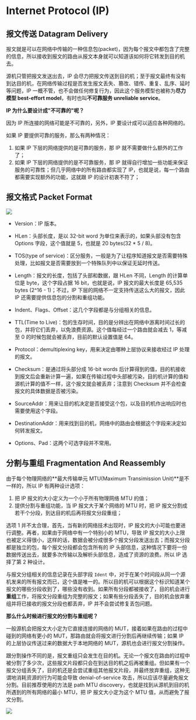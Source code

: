 # Internet Protocol (IP)

## 报文传送 Datagram Delivery

报文就是可以在网络中传输的一种信息包(packet)，因为每个报文中都包含了完整的信息，所以接收到报文的路由从报文本身就可以知道该如何将它转发到目的机去。

源机只管把报文发送出去，IP 会尽力把报文传送到目的机；至于报文最终有没有到达目的机，在网络传输过程是否发生报文丢失、篡改、错传、重复、乱序、延时等问题，IP 一概不管，也不会做任何修复行为，因此这个服务模型也被称为**尽力模型 best-effort model**，有时也叫**不可靠服务 unreliable service**。

**IP 为什么要设计成"不可靠的"呢？**

因为 IP 所连接的网络可能是不可靠的，另外，IP 要设计成可以适应各种网络的。

如果 IP 要提供可靠的服务，那么有两种情况：

1. 如果 IP 下层的网络提供的是可靠的服务，那 IP 就不需要做什么额外的工作了；
2. 如果 IP 下层的网络提供的是不可靠服务，那 IP 就得自行增加一些功能来保证服务的可靠性；但几乎网络中的所有路由都实现了 IP，也就是说，每一个路由都需要实现额外的功能，这就跟 IP 的设计初衷不符了；

## 报文格式 Packet Format

![](../assets/IPv4_headers.png)

* Version：IP 版本。

* HLen：头部长度，是以 32-bit word 为单位来表示的，如果头部没有包含 Options 字段，这个值就是 5，也就是 20 bytes(32 * 5 / 8)。

* TOS(type of service)：区分服务，一般是为了让程序知道报文是否需要特殊处理，比如报文是否需要放到一个特殊队列中以保证无延时传送。

* Length：报文的长度，包括了头部和数据，跟 HLen 不同，Length 的计算单位是 byte，这个字段占据 16 bit，也就是说，IP 报文的最大长度是 65,535 bytes (2^16 - 1)；不过，IP 下层的网络不一定支持传送这么大的报文，因此 IP 还需要提供信息包的分割和重组功能。

* Indent、Flags、Offset：这几个字段都是与分组相关的信息。

* TTL(Time to Live)：包的生存时间，目的是分辨出在网络中游离时间过长的包，并将它们丢弃，以免浪费资源。这个值每经过一个路由就会减去 1，等减至 0 的时候包就会被丢弃，目前的默认设置值是 64。

* Protocol：demultiplexing key，用来决定由哪种上层协议来接收经过 IP 处理的报文。

* Checksum：是通过将头部分成 16-bit words 后计算得到的值，目的机接收到报文后会重新计算一遍，如果在传输过程中头部被污染，目的机计算的值和源机计算的值不一样，这个报文就会被丢弃；注意到 Checksum 并不会检查报文的具体数据是否被污染。

* SourceAddr：用来让目的机决定是否接受这个包，以及目的机作出响应时也需要使用这个字段。

* DestinationAddr：用来找到目的机，网络中的路由会根据这个字段来决定如何转发报文。

* Options、Pad：这两个可选字段并不常用。

## 分割与重组 Fragmentation And Reassembly

由于每个物理网络的**最大传输单元 MTU(Maximum Transimission Unit)**是不一样的，所以 IP 有两种设计选项：

1. 把 IP 报文的大小定义为一个小于所有物理网络 MTU 的值；
2. 提供分割与重组功能，当 IP 报文大于某个网络的 MTU 时，把 IP 报文分割成若干个分段，到达目的机后再将报文分段重组；

选项 1 并不太合理，首先，当有新的网络技术出现时，IP 报文的大小可能也要进行调整。再者，如果由于网络中有一个特别小的 MTU，导致 IP 报文的大小上限也被定义得很小，这样的话，数据会被分成很多个报文分段发送出去；而报文分段都是独立的包，每个报文分段都会包含所有的 IP 头部信息，这种情况下要将一份数据传送出去，就要多次传输以及解析头部信息，造成了资源的浪费。所以 IP 选择了第 2 种设计。

与报文分组相关的信息记录在头部字段 `Ident` 中，对于在某个时间段从同一个源机发来的所有报文而已，这个值是唯一的。所以目的机可以根据这个标识知道某个报文的哪些分段收到了，哪些没有收到。如果所有分段都被接收了，目的机会进行**重组**工作，将报文分段重组为完整的报文；如果有些分段丢失了，目的机会放弃重组并将已接收的报文分段也都丢弃，IP 并不会尝试修复丢包问题。

**那么什么时候进行报文的分割与重组呢？**

一般源机会把报文大小定为它直接连接的网络的 MUT，接着如果在路由的过程中碰到的网络有更小的 MUT，那路由就会将报文进行分割后再继续传输；如果 IP 的上层协议传送过来的数据大于本地网络的 MUT，源机也会进行报文分割操作。

跟分割操作不同的是，报文重组只会发生在目的机。无论一个报文在路由的过程中被分割了多少次，这些报文片段都只会在到达目的机之后再被重组。但如果有一个报文分组丢失了，目的机还是会尝试重组其他报文片段，并最终放弃重组，这种无谓地消耗资源的行为可能会导致 denial-of-service 攻击，所以应该尽量避免报文分割。目前推荐使用的方法是 path MTU discovery，也就是找到从源机到目的机所遇到的所有网络的最小 MTU，把 IP 报文大小定为这个 MTU 值，从而避免了报文分割。

![](../assets/ip-fragmentation.png)
